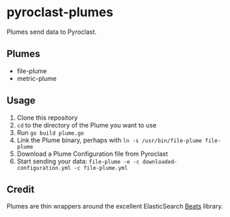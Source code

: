# pyroclast-plumes

Plumes send data to Pyroclast.

## Plumes

- file-plume
- metric-plume

## Usage

1. Clone this repository
2. `cd` to the directory of the Plume you want to use
3. Run `go build plume.go`
4. Link the Plume binary, perhaps with `ln -s /usr/bin/file-plume file-plume`
5. Download a Plume Configuration file from Pyroclast
6. Start sending your data: `file-plume -e -c downloaded-configuration.yml -c file-plume.yml`

## Credit

Plumes are thin wrappers around the excellent ElasticSearch [Beats](https://www.elastic.co/products/beats) library.
